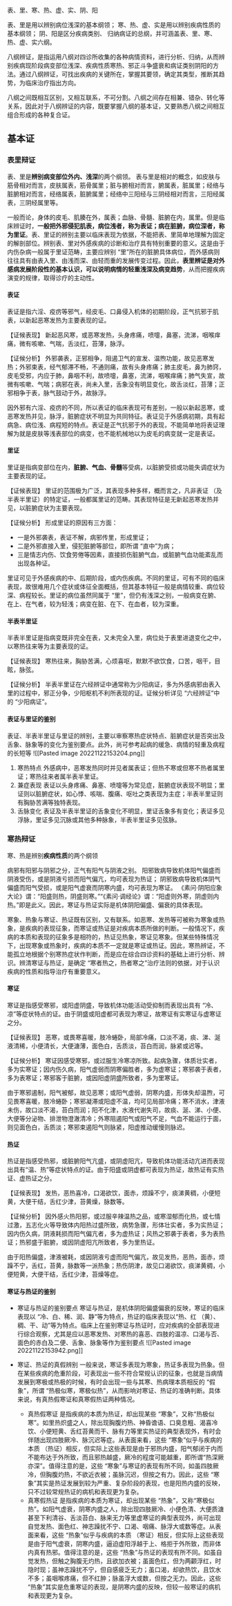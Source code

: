 表、里、寒、热、虚、实、阴、阳

表、里是用以辨别病位浅深的基本纲领；
寒、热、虚、实是用以辨别疾病性质的基本纲领；
阴、阳是区分疾病类别、
归纳病证的总纲，并可涵盖表、里、寒、热、虚、实六纲。


八纲辨证，是指运用八纲对四诊所收集的各种病情资料，进行分析、归纳，从而辨别疾病现阶段病变部位浅深、疾病性质寒热、邪正斗争盛衰和病证类别阴阳的方法。通过八纲辨证，可找出疾病的关键所在，掌握其要领，确定其类型，推断其趋势，为临床治疗指出方向。

八纲之间既相互区别，又相互联系，不可分割。八纲之间存在相兼、错杂、转化等关系，因此对于八纲辨证的内容，既要掌握八纲的基本证，又要熟悉八纲之间相互组合形成的各种复合证。


## 基本证
### 表里辩证
表、里是**辨别病变部位外内、浅深**的两个纲领。
表与里是相对的概念，如皮肤与筋骨相对而言，皮肤属表，筋骨属里；脏与腑相对而言，腑属表，脏属里；经络与脏腑相对而言，经络属表，脏腑属里；经络中三阳经与三阴经相对而言，三阳经属表，三阴经属里等。

一般而论，身体的皮毛、肌腠在外，属表；血脉、骨髓、脏腑在内，属里。但是临床辨证时，**一般把外邪侵犯肌表，病位浅者，称为表证；病在脏腑，病位深者，称为里证**。表、里证的辨别主要以临床表现为依据，不能把表、里简单地理解为固定的解剖部位。辨别表、里对外感疾病的诊断和治疗具有特别重要的意义。这是由于内伤杂病一般属于里证范畴，主要应辨别 “里”所在的脏腑具体病位，而外感病则往往具有由表入里、由浅而深、由轻而重的发展传变过程。因此，**表里辨证是对外感病发展阶段性的基本认识，可以说明病情的轻重浅深及病变趋势**，从而把握疾病演变的规律，取得诊疗的主动性。

#### 表证
表证是指六淫、疫疠等邪气，经皮毛、口鼻侵入机体的初期阶段，正气抗邪于肌表，以新起恶寒发热为主要表现的证。

【证候表现】
新起恶风寒，或恶寒发热，头身疼痛，喷嚏，鼻塞，流涕，咽喉痒痛，微有咳嗽、气喘，舌淡红，苔薄，脉浮。

【证候分析】
外邪袭表，正邪相争，阻遏卫气的宣发、温煦功能，故见恶寒发热；外邪束表，经气郁滞不畅，不通则痛，故有头身疼痛；肺主皮毛，鼻为肺窍，皮毛受邪，内应于肺，鼻咽不利，故喷嚏，鼻塞，流涕，咽喉痒痛；肺气失宣，故微有咳嗽、气喘；病邪在表，尚未入里，舌象没有明显变化，故舌淡红，苔薄；正邪相争于表，脉气鼓动于外，故脉浮。

因外邪有六淫、疫疠的不同，所以表证的临床表现可有差别，一般以新起恶寒，或恶寒发热并见，脉浮，脏腑症状不明显为共同特征。表证见于外感病初期，具有起病急、病位浅、病程短的特点。表证是正气抗邪于外的表现，不能简单地将表证理解为就是皮肤等浅表部位的病变，也不能机械地以为皮毛的病变就一定是表证。


#### 里证
里证是指病变部位在内，**脏腑、气血、骨髓**等受病，以脏腑受损或功能失调症状为主要表现的证。

【证候表现】
里证的范围极为广泛，其表现多种多样，概而言之，凡非表证 （及半表半里证）的特定证，一般都属里证的范畴。其表现特征是无新起恶寒发热并见，以脏腑症状为主要表现。

【证候分析】
形成里证的原因有三方面：
- 一是外邪袭表，表证不解，病邪传里，形成里证；
- 二是外邪直接入里，侵犯脏腑等部位，即所谓 “直中”为病；
- 三是情志内伤、饮食劳倦等因素，直接损伤脏腑气血，或脏腑气血功能紊乱而出现各种证。

里证可见于外感疾病的中、后期阶段，或内伤疾病。不同的里证，可有不同的临床表现，故很难用几个症状或体征全面概括，但其基本特征一般是病情较重、病位较深、病程较长。里证的病位虽然同属于 “里”，但仍有浅深之别，一般病变在腑、在上、在气者，较为轻浅；病变在脏、在下、在血者，较为深重。

#### 半表半里证
半表半里证是指病变既非完全在表，又未完全入里，病位处于表里进退变化之中，以寒热往来等为主要表现的证。

【证候表现】
寒热往来，胸胁苦满，心烦喜呕，默默不欲饮食，口苦，咽干，目眩，脉弦。

【证候分析】
半表半里证在六经辨证中通常称为少阳病证，多为外感病邪由表入里的过程中，邪正分争，少阳枢机不利所表现的证。证候分析详见 “六经辨证”中的 “少阳病证”。


#### 表证与里证的鉴别
表证、半表半里证与里证的辨别，主要以审察寒热症状特点、脏腑症状是否突出及舌象、脉象等的变化为鉴别要点。此外，尚可参考起病的缓急、病情的轻重及病程的长短等 ![[Pasted image 20221122153204.png]]
1. 寒热特点 外感病中，恶寒发热同时并见者属表证；但热不寒或但寒不热者属里证；寒热往来者属半表半里证。
2. 兼症表现 表证以头身疼痛、鼻塞、喷嚏等为常见症，脏腑症状表现不明显；里证则以脏腑症状，如心悸、咳喘、腹痛、呕吐之类表现为主症；半表半里证则有胸胁苦满等独特表现。
3. 舌脉变化 表证及半表半里证的舌象变化不明显，里证舌象多有变化；表证多见浮脉，里证多见沉脉或其他多种脉象，半表半里证多见弦脉。

### 寒热辩证
寒、热是辨别**疾病性质**的两个纲领

病邪有阳邪与阴邪之分，正气有阳气与阴液之别。
阳邪致病导致机体阳气偏盛而阴液受伤，或是阴液亏损而阳气偏亢，均可表现为热证；
阴邪致病导致机体阴气偏盛而阳气受损，或是阳气虚衰而阴寒内盛，均可表现为寒证。
《素问·阴阳应象大论》谓：“阳盛则热，阴盛则寒。”“《素问·调经论》谓：“阳虚则外寒，阴虚则内热。”即是此义。因此，寒证与热证实际是机体阴阳偏盛、偏衰的具体表现。

寒象、热象与寒证、热证既有区别，又有联系。如恶寒、发热等可被称为寒象或热象，是疾病的表现征象，而寒证或热证是对疾病本质所做的判断。一般情况下，疾病的本质和表现的征象多是相符的，热证见热象，寒证见寒象。但某些特殊情况下，出现寒象或热象时，疾病的本质不一定就是寒证或热证。因此，寒热辨证，不能孤立地根据个别寒热症状作判断，而是应在综合四诊资料的基础上进行分析、辨识。辨清寒证与热证，是确定 “寒者热之，热者寒之”治疗法则的依据，对于认识疾病的性质和指导治疗有重要意义。

#### 寒证
寒证是指感受寒邪，或阳虚阴盛，导致机体功能活动受抑制而表现出具有 “冷、凉”等症状特点的证。由于阴盛或阳虚都可表现为寒证，故寒证有实寒证与虚寒证之分。

【证候表现】
恶寒，或畏寒喜暖，肢冷蜷卧，局部冷痛，口淡不渴，痰、涕、涎液清稀，小便清长，大便溏薄，面色白，舌质淡，苔白而润，脉紧或迟等。

【证候分析】
寒证因感受寒邪，或过服生冷寒凉所致。起病急骤，体质壮实者，多为实寒证；因内伤久病，阳气虚弱而阴寒偏胜者，多为虚寒证；寒邪袭于表者，多为表寒证；寒邪客于脏腑，或因阳虚阴盛所致者，多为里寒证。

由于寒邪遏制，阳气被郁，故见恶寒；或阳气虚弱，阴寒内盛，形体失却温煦，可见畏寒喜暖，肢冷蜷卧；寒邪凝滞或阳虚不温，均可见局部冷痛；寒不消水，津液未伤，故口淡不渴，苔白而润；阳不化津，水液代谢失司，故痰、涎、涕、小便、大便等分泌物、排泄物澄澈清冷；外寒阻遏阳气或阳气不足，气血不能运行于面，则见面色白，舌质淡；寒邪束遏阳气则脉紧，阳虚推动缓慢则脉迟。


#### 热证
热证是指感受热邪，或脏腑阳气亢盛，或阴虚阳亢，导致机体功能活动亢进而表现出具有“温、热”等症状特点的证。由于阳盛或阴虚都可表现为热证，故热证有实热证、虚热证之分。

【证候表现】
发热，恶热喜冷，口渴欲饮，面赤，烦躁不宁，痰涕黄稠，小便短黄，大便干结，舌红少津，苔黄燥，脉数等。

【证候分析】
因外感火热阳邪，或过服辛辣温热之品，或寒湿郁而化热，或七情过激，五志化火等导致体内阳热过盛所致，病势急骤，形体壮实者，多为实热证；因内伤久病，阴液耗损而阳气偏亢者，多为虚热证；风热之邪袭于表者，多为表热证；热邪盛于脏腑，或因阴虚阳亢所致者，多为里热证。

由于阳热偏盛，津液被耗，或因阴液亏虚而阳气偏亢，故见发热，恶热，面赤，烦躁不宁，舌红，苔黄，脉数等一派热象；热伤阴津，故见口渴欲饮，痰涕黄稠，小便短黄，大便干结，舌红少津，苔燥等症。


#### 寒证与热证的鉴别
- 寒证与热证的鉴别要点 寒证与热证，是机体阴阳偏盛偏衰的反映，寒证的临床表现以 “冷、白、稀、润、静”等为特点，热证的临床表现以“热、红 （黄）、稠、干、动”等为特点。临床上在鉴别寒证与热证时，应对疾病的全部表现进行综合观察，尤其是应以恶寒发热、对寒热的喜恶、四肢的温凉、口渴与否、面色的赤白及二便、舌象、脉象等作为鉴别要点
![[Pasted image 20221122153942.png]]

- 寒证、热证的真假辨别 一般来说，寒证多表现为寒象，热证多表现为热象。但在某些疾病的危重阶段，可表现出一些不符合常规认识的征象，也就是当病情发展到寒极或热极的时候，有时会出现一些与其寒、热病理本质相反的 “假象”，所谓 “热极似寒，寒极似热”，从而影响对寒证、热证的准确判断。具体来说，有真热假寒证和真寒假热证两种情况。
	- 真热假寒证 是指疾病的本质为热证，却出现某些 “寒象”，又称“热极似寒”。如里热炽盛之人，除出现胸腹灼热、神昏谵语、口臭息粗、渴喜冷饮、小便短黄、舌红苔黄而干、脉有力等里实热证的典型表现外，有时会伴随出现四肢厥冷、脉沉迟等症。从表面来看，这些 “寒象”似乎与疾病的本质 （热证）相反，但实际上这些表现是由于邪热内盛，阳气郁闭于内而不能布达于外所致，而且邪热越盛，厥冷的程度可能越重，即所谓“热深厥亦深”。值得注意的是，这些 “寒象”与寒证的表现有所不同，如虽四肢厥冷，但胸腹灼热，不欲近衣被；虽脉沉迟，但按之有力。因此，这些 “寒象”其实是热证发展到较为严重、复杂阶段的表现，也是阳热内盛的反映，只不过较常规热证的病机和表现更为复杂。
	- 真寒假热证 是指疾病的本质为寒证，却出现某些 “热象”，又称“寒极似热”。如阳气虚衰，阴寒内盛之人，除出现四肢厥冷、小便色清、大便质溏甚至下利清谷、舌淡苔白、脉来无力等里虚寒证的典型表现外，尚可出现自觉发热、面色红、神志躁扰不宁、口渴、咽痛、脉浮大或数等症。从表面来看，这些 “热象”似乎与疾病的本质 （寒证）相反，但实际上这些表现是由于阳气虚衰，阴寒内盛，逼迫虚阳浮越于上、格拒于外所致，而非体内真有热邪。值得注意的是，这些 “热象”与热证的表现有所不同。如虽自觉发热，但触之胸腹无灼热，且欲加衣被；虽面色红，但为两颧浮红，时隐时现；虽神志躁扰不宁，但自感疲乏无力；虽口渴，却欲热饮，且饮水不多；虽咽喉疼痛，但不红肿；脉虽浮大或数，但按之无力。因此，这些 “热象”其实是危重寒证的表现，是阴寒内盛的反映，但较一般寒证的病机和表现更为复杂。
